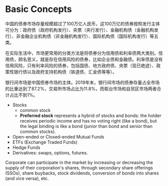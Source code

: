 # Basic Concepts

中国的债券市场存量规模超过了100万亿人民币，这100万亿的债券按照发行主体可分为：政府债（政府机构发行）、央票（央行发行）、金融机构债（金融机构发行）、非金融企业机构债（非金融机构发行）、国际机构债（国际机构发行）等五类。

在实际生活中，市场更常用的分类方法是将债券分为信用债和利率债两大类别。信用债，顾名思义，就是存在信用风险的债券，比如企业债和金融债。利率债是没有信用风险，只有利率风险的债券，包括国债、地方政府债、央票（现已绝迹）、政策性银行债以及政府支持机构债（铁道债、汇金债等等）。

银行间市场是中国债券市场的主体。2019年末，银行间市场的债券存量占全市场的比重达到了87.2%，交易所市场占比为11.8%，而柜台市场和自贸区市场两者合计占比不到1%。


- Stocks
  - common stock
  - **Preferred stock** represents a hybrid of stocks and bonds: the holder receives periodic income and has no voting right (like a bond), but the legal binding is like a bond (junior than bond and senior than common stocks).
- Open-ended or Closed-ended Mutual Funds
- ETFs (Exchange Traded Funds)
- Hedge Funds
- Derivatives: swaps, options, futures.




Corporate can participate in the market by increasing or decreasing the supply of their corporation's shares, through secondary share offerings (SSOs), share buybacks, stock dividends, conversion of bonds into shares (and vice versa), etc.